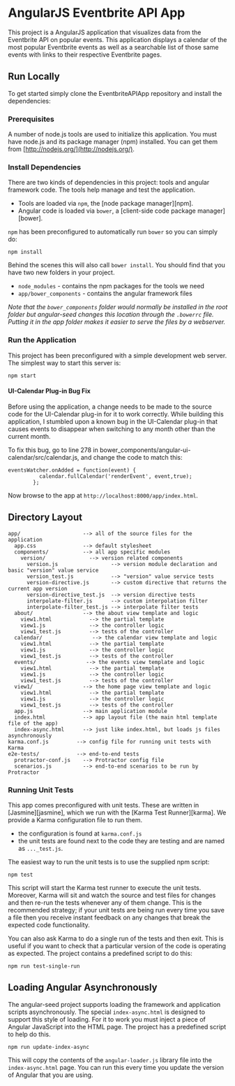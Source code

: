 # AngularJS Eventbrite API App
This project is a AngularJS application that visualizes data from the Eventbrite API on popular events. This application displays a calendar of the most popular Eventbrite events as well as a searchable list of those same events with links to their respective Eventbrite pages.

## Run Locally

To get started simply clone the EventbriteAPIApp repository and install the dependencies:

### Prerequisites

A number of node.js tools are used to initialize this application. You must have node.js and
its package manager (npm) installed.  You can get them from [http://nodejs.org/](http://nodejs.org/).


### Install Dependencies

There are two kinds of dependencies in this project: tools and angular framework code.  The tools help manage and test the application.

* Tools are loaded via `npm`, the [node package manager][npm].
* Angular code is loaded via `bower`, a [client-side code package manager][bower].

`npm` has been preconfigured to automatically run `bower` so you can simply do:

```
npm install
```

Behind the scenes this will also call `bower install`.  You should find that you have two new
folders in your project.

* `node_modules` - contains the npm packages for the tools we need
* `app/bower_components` - contains the angular framework files

*Note that the `bower_components` folder would normally be installed in the root folder but
angular-seed changes this location through the `.bowerrc` file.  Putting it in the app folder makes
it easier to serve the files by a webserver.*

### Run the Application

This project has been preconfigured with a simple development web server.  The simplest way to start
this server is:

```
npm start
```

#### UI-Calendar Plug-in Bug Fix

Before using the application, a change needs to be made to the source code for the UI-Calendar plug-in for it to work correctly. While building this application, I stumbled upon a known bug in the UI-Calendar plug-in that causes events to disappear when switching to any month other than the current month. 

To fix this bug, go to line 278 in bower_components/angular-ui-calendar/src/calendar.js, and change the code to match this:

```
eventsWatcher.onAdded = function(event) {
          calendar.fullCalendar('renderEvent', event,true);
        };
```

Now browse to the app at `http://localhost:8000/app/index.html`.



## Directory Layout

```
app/                    --> all of the source files for the application
  app.css               --> default stylesheet
  components/           --> all app specific modules
    version/              --> version related components
      version.js                 --> version module declaration and basic "version" value service
      version_test.js            --> "version" value service tests
      version-directive.js       --> custom directive that returns the current app version
      version-directive_test.js  --> version directive tests
      interpolate-filter.js      --> custom interpolation filter
      interpolate-filter_test.js --> interpolate filter tests
  about/                --> the about view template and logic
    view1.html            --> the partial template
    view1.js              --> the controller logic
    view1_test.js         --> tests of the controller
  calendar/                --> the calendar view template and logic
    view1.html            --> the partial template
    view1.js              --> the controller logic
    view1_test.js         --> tests of the controller
  events/                --> the events view template and logic
    view1.html            --> the partial template
    view1.js              --> the controller logic
    view1_test.js         --> tests of the controller
  view1/                --> the home page view template and logic
    view1.html            --> the partial template
    view1.js              --> the controller logic
    view1_test.js         --> tests of the controller
  app.js                --> main application module
  index.html            --> app layout file (the main html template file of the app)
  index-async.html      --> just like index.html, but loads js files asynchronously
karma.conf.js         --> config file for running unit tests with Karma
e2e-tests/            --> end-to-end tests
  protractor-conf.js    --> Protractor config file
  scenarios.js          --> end-to-end scenarios to be run by Protractor
```

### Running Unit Tests

This app comes preconfigured with unit tests. These are written in
[Jasmine][jasmine], which we run with the [Karma Test Runner][karma]. We provide a Karma
configuration file to run them.

* the configuration is found at `karma.conf.js`
* the unit tests are found next to the code they are testing and are named as `..._test.js`.

The easiest way to run the unit tests is to use the supplied npm script:

```
npm test
```

This script will start the Karma test runner to execute the unit tests. Moreover, Karma will sit and
watch the source and test files for changes and then re-run the tests whenever any of them change.
This is the recommended strategy; if your unit tests are being run every time you save a file then
you receive instant feedback on any changes that break the expected code functionality.

You can also ask Karma to do a single run of the tests and then exit.  This is useful if you want to
check that a particular version of the code is operating as expected.  The project contains a
predefined script to do this:

```
npm run test-single-run
```


## Loading Angular Asynchronously

The angular-seed project supports loading the framework and application scripts asynchronously.  The
special `index-async.html` is designed to support this style of loading.  For it to work you must
inject a piece of Angular JavaScript into the HTML page.  The project has a predefined script to help
do this.

```
npm run update-index-async
```

This will copy the contents of the `angular-loader.js` library file into the `index-async.html` page.
You can run this every time you update the version of Angular that you are using.
